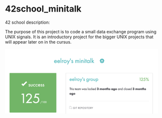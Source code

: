 # 42school_minitalk


42 school description:


The purpose of this project is to code a small data exchange program using UNIX signals. It is an introductory project for the bigger UNIX projects that will appear later on in the cursus.

![This is an image](https://github.com/d-vasily/42school_minitalk/blob/main/score.png)
